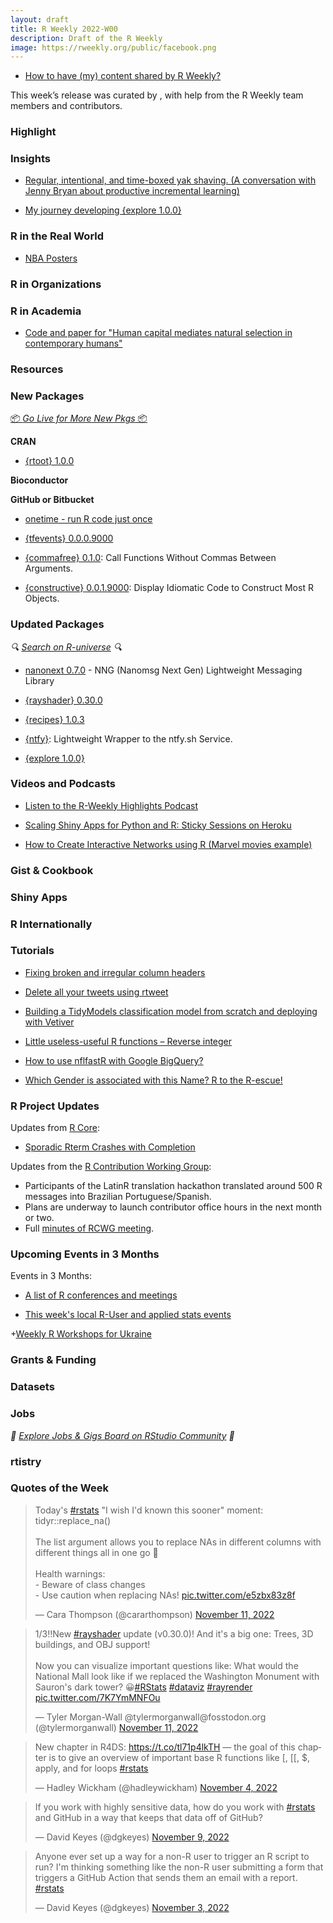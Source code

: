 ```yaml
---
layout: draft
title: R Weekly 2022-W00
description: Draft of the R Weekly
image: https://rweekly.org/public/facebook.png
---
```



+ [How to have (my) content shared by R Weekly?](https://github.com/rweekly/rweekly.org#how-to-have-my-content-shared-by-r-weekly)

This week’s release was curated by [](), with help from the R Weekly team members and contributors.



###  Highlight



### Insights

* [Regular, intentional, and time-boxed yak shaving. (A conversation with Jenny Bryan about productive incremental learning)](https://www.pipinghotdata.com/posts/2022-11-02-regular-intentional-and-time-boxed-yak-shaving/)

* [My journey developing {explore 1.0.0}](https://rolkra.github.io/explore-making-of/)

### R in the Real World

* [NBA Posters](https://www.abdoulblog.com/posts/2022-09-26_nba-players-squad/nba-players-squad)

###  R in Organizations



###  R in Academia

* [Code and paper for "Human capital mediates natural selection in contemporary humans"](https://github.com/hughjonesd/why-natural-selection)

###  Resources



###  New Packages

<p class="added-hostname"><a href="https://rweekly.org/live" target="_blank" class="externalLink">📦 <i>Go Live for More New Pkgs</i> 📦</a></p>


**CRAN**

+ [{rtoot} 1.0.0](http://blog.schochastics.net/post/rtoot-collecting-and-analyzing-mastodon-data/)

**Bioconductor**



**GitHub or Bitbucket**

* [onetime - run R code just once](https://github.com/hughjonesd/onetime)

* [{tfevents} 0.0.0.9000](https://github.com/mlverse/tfevents)

+ [{commafree} 0.1.0](https://github.com/t-kalinowski/commafree): Call Functions Without Commas Between Arguments.

+ [{constructive} 0.0.1.9000](https://github.com/cynkra/constructive): Display Idiomatic Code to Construct Most R Objects.

### Updated Packages

<i>🔍 [Search on R-universe](https://r-universe.dev/search/) 🔍</i>

* [nanonext 0.7.0](https://cran.r-project.org/package=nanonext) - NNG (Nanomsg Next Gen) Lightweight Messaging Library

* [{rayshader} 0.30.0](https://github.com/tylermorganwall/rayshader)

* [{recipes} 1.0.3](https://cran.r-project.org/package=recipes)

* [{ntfy}](https://github.com/jonocarroll/ntfy): Lightweight Wrapper to the ntfy.sh Service.

* [{explore 1.0.0}](https://cran.r-project.org/package=explore)

###  Videos and Podcasts

* [Listen to the R-Weekly Highlights Podcast](https://rweekly.fireside.fm/)

* [Scaling Shiny Apps for Python and R: Sticky Sessions on Heroku](https://www.youtube.com/watch?v=-bCtShSHsfA)

* [How to Create Interactive Networks using R (Marvel movies example)](https://youtu.be/hgUJ-UFv4YY)

### Gist & Cookbook



### Shiny Apps



### R Internationally



###  Tutorials

+ [Fixing broken and irregular column headers](https://luisdva.github.io/rstats/mash-colnames/)

* [Delete all your tweets using rtweet](https://juliasilge.com/blog/delete-tweets/)

+ [Building a TidyModels classification model from scratch and deploying with Vetiver](https://hutsons-hacks.info/building-a-tidymodels-classification-model-from-scratch-and-deploying-with-vetiver)

+ [Little useless-useful R functions – Reverse integer](https://tomaztsql.wordpress.com/2022/11/09/little-useless-useful-r-functions-reverse-integer/)

+ [How to use nflfastR with Google BigQuery?](https://rstats-tips.net/2022/11/06/how-to-use-nflfastr-with-google-bigquery/)

+ [Which Gender is associated with this Name? R to the R-escue!](https://blog.ephorie.de/which-gender-is-associated-with-this-name-r-to-the-r-escue)

<!--<div class="post-more-begin></div><div class="post-more-end"></div>-->

###  R Project Updates

Updates from [R Core](http://developer.r-project.org/blosxom.cgi/R-devel/NEWS):

+ [Sporadic Rterm Crashes with Completion](https://blog.r-project.org/2022/11/01/sporadic-rterm-crashes-with-completion/)

Updates from the [R Contribution Working Group](https://contributor.r-project.org/working-group):
 - Participants of the LatinR translation hackathon translated around 500 R messages into Brazilian Portuguese/Spanish.
 - Plans are underway to launch contributor office hours in the next month or two.
 - Full [minutes of RCWG meeting](https://github.com/r-devel/rcontribution/blob/main/team_minutes/2022-10-18.md). 


###  Upcoming Events in 3 Months

Events in 3 Months:


+ [A list of R conferences and meetings](https://jumpingrivers.github.io/meetingsR/events.html)

+ [This week's local R-User and applied stats events](https://community.rstudio.com/c/irl)

+[Weekly R Workshops for Ukraine](https://sites.google.com/view/dariia-mykhailyshyna/main/r-workshops-for-ukraine)

### Grants & Funding


### Datasets


### Jobs

<i>💼 [Explore Jobs & Gigs Board on RStudio Community](https://community.rstudio.com/c/jobs/) 💼</i>

###  rtistry


###  Quotes of the Week

<blockquote class="twitter-tweet"><p lang="en" dir="ltr">Today&#39;s <a href="https://twitter.com/hashtag/rstats?src=hash&amp;ref_src=twsrc%5Etfw">#rstats</a> &quot;I wish I&#39;d known this sooner&quot; moment:<br>tidyr::replace_na()<br><br>The list argument allows you to replace NAs in different columns with different things all in one go 🥳<br><br>Health warnings:<br>- Beware of class changes<br>- Use caution when replacing NAs! <a href="https://t.co/e5zbx83z8f">pic.twitter.com/e5zbx83z8f</a></p>&mdash; Cara Thompson (@cararthompson) <a href="https://twitter.com/cararthompson/status/1591112920363958273?ref_src=twsrc%5Etfw">November 11, 2022</a></blockquote> <script async src="https://platform.twitter.com/widgets.js" charset="utf-8"></script> 

<blockquote class="twitter-tweet"><p lang="en" dir="ltr">1/3‼️New <a href="https://twitter.com/hashtag/rayshader?src=hash&amp;ref_src=twsrc%5Etfw">#rayshader</a> update (v0.30.0)! And it&#39;s a big one: Trees, 3D buildings, and OBJ support!<br><br>Now you can visualize important questions like: What would the National Mall look like if we replaced the Washington Monument with Sauron&#39;s dark tower? 😀<a href="https://twitter.com/hashtag/RStats?src=hash&amp;ref_src=twsrc%5Etfw">#RStats</a> <a href="https://twitter.com/hashtag/dataviz?src=hash&amp;ref_src=twsrc%5Etfw">#dataviz</a> <a href="https://twitter.com/hashtag/rayrender?src=hash&amp;ref_src=twsrc%5Etfw">#rayrender</a> <a href="https://t.co/7K7YmMNFOu">pic.twitter.com/7K7YmMNFOu</a></p>&mdash; Tyler Morgan-Wall @tylermorganwall@fosstodon.org (@tylermorganwall) <a href="https://twitter.com/tylermorganwall/status/1591071556738113537?ref_src=twsrc%5Etfw">November 11, 2022</a></blockquote> <script async src="https://platform.twitter.com/widgets.js" charset="utf-8"></script> 

<blockquote class="twitter-tweet"><p lang="en" dir="ltr">New chapter in R4DS: <a href="https://t.co/tl71p4lkTH">https://t.co/tl71p4lkTH</a> — the goal of this chapter is to give an overview of important base R functions like [, [[, $, apply, and for loops <a href="https://twitter.com/hashtag/rstats?src=hash&amp;ref_src=twsrc%5Etfw">#rstats</a></p>&mdash; Hadley Wickham (@hadleywickham) <a href="https://twitter.com/hadleywickham/status/1588559719408406528?ref_src=twsrc%5Etfw">November 4, 2022</a></blockquote> <script async src="https://platform.twitter.com/widgets.js" charset="utf-8"></script> 

<blockquote class="twitter-tweet"><p lang="en" dir="ltr">If you work with highly sensitive data, how do you work with <a href="https://twitter.com/hashtag/rstats?src=hash&amp;ref_src=twsrc%5Etfw">#rstats</a> and GitHub in a way that keeps that data off of GitHub?</p>&mdash; David Keyes (@dgkeyes) <a href="https://twitter.com/dgkeyes/status/1590487256955228160?ref_src=twsrc%5Etfw">November 9, 2022</a></blockquote> <script async src="https://platform.twitter.com/widgets.js" charset="utf-8"></script> 

<blockquote class="twitter-tweet"><p lang="en" dir="ltr">Anyone ever set up a way for a non-R user to trigger an R script to run? I&#39;m thinking something like the non-R user submitting a form that triggers a GitHub Action that sends them an email with a report. <a href="https://twitter.com/hashtag/rstats?src=hash&amp;ref_src=twsrc%5Etfw">#rstats</a></p>&mdash; David Keyes (@dgkeyes) <a href="https://twitter.com/dgkeyes/status/1588319641272999936?ref_src=twsrc%5Etfw">November 3, 2022</a></blockquote> <script async src="https://platform.twitter.com/widgets.js" charset="utf-8"></script> 


